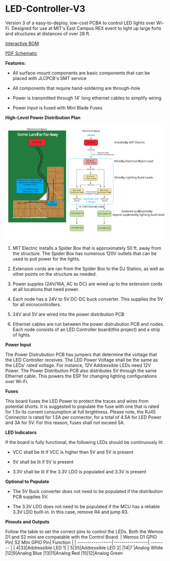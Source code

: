 # LED-Controller-V3
Version 3 of a easy-to-deploy, low-cost PCBA to control LED lights over Wi-Fi. Designed for use at MIT's East Campus REX event to light up large forts and structures at distances of over 28 ft.

[Interactive BOM](https://htmlpreview.github.io/?https://raw.githubusercontent.com/wszeto9/LED-Controller-V3/main/Documentation/bom/ibom.html)

[PDF Schematic](https://github.com/wszeto9/LED-Controller-V3/blob/main/Documentation/LED_Controller_V3.pdf)

**Features:**

- All surface-mount components are basic components that can be placed with JLCPCB's SMT service
- All components that require hand-soldering are through-hole

- Power is transmitted through 14' long ethernet cables to simplify wiring

- Power Input is fused with Mini Blade Fuses


**High-Level Power Distribution Plan**

![test](Documentation/LightingLayout.svg)

1. MIT Electric installs a Spider Box that is approximately 50 ft. away from the structure. The Spider Box has numerous 120V outlets that can be used to pull power for the lights.

2. Extension cords are ran from the Spider Box to the DJ Station, as well as other points on the structure as needed. 

3. Power supples (24V/16A, AC to DC) are wired up to the extension cords at all locations that need power. 

4. Each node has a 24V to 5V DC-DC buck converter. This supplies the 5V for all microcontrollers. 

5. 24V and 5V are wired into the power distribution PCB

6. Ethernet cables are run between the power distrubution PCB and nodes. Each node consists of an LED Controller board(this project) and a strip of lights.

**Power Input** 

The Power Distrubution PCB has jumpers that determine the voltage that the LED Controller receives. The LED Power Voltage shall be the same as the LEDs' rated voltage. For instance, 12V Addressible LEDs need 12V Power. The Power Distribution PCB also distributes 5V through the same Ethernet cable. This powers the ESP for changing lighting configurations over Wi-Fi. 

**Fuses** 

This board fuses the LED Power to protect the traces and wires from potential shorts. It is suggested to populate the fuse with one that is rated for 1.5x its current consumption at full brightness. Please note, the RJ45 Connector is rated for 1.5A per connector, for a total of 4.5A for LED Power and 3A for 5V. For this reason, fuses shall not exceed 5A. 

**LED Indicators**

If the board is fully functional, the following LEDs should be continuously lit:

- VCC shall be lit if VCC is higher than 5V and 5V is present

- 5V shall be lit if 5V is present

- 3.3V shall be lit if the 3.3V LDO is populated and 3.3V is present

**Optional to Populate**
- The 5V Buck converter does not need to be populated if the distribution PCB supplies 5V. 

- The 3.3V LDO does not need to be populated if the MCU has a reliable 3.3V LDO built-in. In this case, remove R4 and jump R3.

**Pinouts and Outputs**

Follow the table to set the correct pins to control the LEDs. Both the Wemos D1 and S2 mini are compatable with the Control Board. 
| Wemos D1 GPIO Pin| S2 Mini GPIO Pin| Function |
| -----------------|-----------------| -------- |
| 4|33|Addressible LED 1|
| 5|35|Addressible LED 2|
|14|7 |Analog White
|12|9|Analog Blue
|13|11|Analog Red
|15|12|Analog Green






